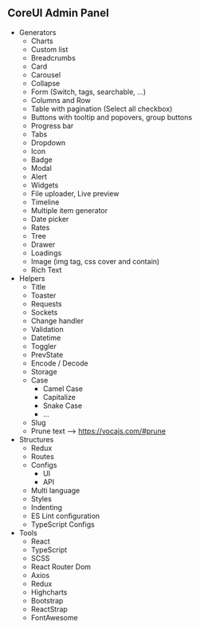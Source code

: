## CoreUI Admin Panel

- Generators
  - Charts
  - Custom list
  - Breadcrumbs
  - Card
  - Carousel
  - Collapse
  - Form (Switch, tags, searchable, ...)
  - Columns and Row
  - Table with pagination (Select all checkbox)
  - Buttons with tooltip and popovers, group buttons
  - Progress bar
  - Tabs
  - Dropdown
  - Icon
  - Badge
  - Modal
  - Alert
  - Widgets
  - File uploader, Live preview
  - Timeline
  - Multiple item generator
  - Date picker
  - Rates
  - Tree
  - Drawer
  - Loadings
  - Image (img tag, css cover and contain)
  - Rich Text
- Helpers
  - Title
  - Toaster
  - Requests
  - Sockets
  - Change handler
  - Validation
  - Datetime
  - Toggler
  - PrevState
  - Encode / Decode
  - Storage
  - Case
    - Camel Case
    - Capitalize
    - Snake Case
    - ...
  - Slug
  - Prune text --> https://vocajs.com/#prune
- Structures
  - Redux
  - Routes
  - Configs
    - UI
    - API
  - Multi language
  - Styles
  - Indenting
  - ES Lint configuration
  - TypeScript Configs
- Tools
  - React
  - TypeScript
  - SCSS
  - React Router Dom
  - Axios
  - Redux
  - Highcharts
  - Bootstrap
  - ReactStrap
  - FontAwesome
